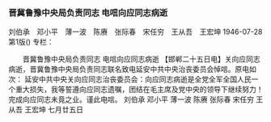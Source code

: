 ### 晋冀鲁豫中央局负责同志  电唁向应同志病逝
刘伯承　邓小平　薄一波　陈赓　张际春　宋任穷　王从吾　王宏坤
1946-07-28
第1版()
专栏：

　　晋冀鲁豫中央局负责同志
    电唁向应同志病逝
    【邯郸二十五日电】关向应同志病逝，晋冀鲁豫中央局负责同志联名致电延安中共中央治丧委员会悼唁。原电如次：
    延安中共中央关向应同志治丧委员会：向应同志病逝是全党全军全国人民一个重大损失，我等誓遵向应同志遗嘱，团结在毛主席及党中央的领导下继续努力！完成向应同志未竟之业。谨此电唁。
    刘伯承  邓小平  薄一波  陈赓  张际春  宋任穷  王从吾  王宏坤
                                        七月廿五日
